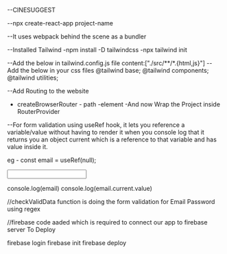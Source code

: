 --CINESUGGEST

--npx create-react-app project-name

--It uses webpack behind the scene as a bundler

--Installed Tailwind
-npm install -D tailwindcss
-npx tailwind init

--Add the below in tailwind.config.js file
content:["./src/**/*.{html,js}"]
--Add the below in your css files
@tailwind base;
@tailwind components;
@tailwind utilities;

--Add Routing to the website

- createBrowserRouter - path
  -element
  -And now Wrap the Project inside RouterProvider

--For form validation using useRef hook, it lets you reference a variable/value without having to render it
when you console log that it returns you an object current which is a reference to that variable and has value inside it.

eg - const email = useRef(null);

<input ref={email} type="text">

console.log(email)
console.log(email.current.value)

//checkValidData function is doing the form validation for Email Password using regex

//firebase code aaded which is required to connect our app to firebase server
To Deploy

firebase login
firebase init
firebase deploy
